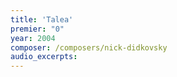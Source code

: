 ```yaml
---
title: 'Talea'
premier: "0"
year: 2004
composer: /composers/nick-didkovsky
audio_excerpts: 
---
```

